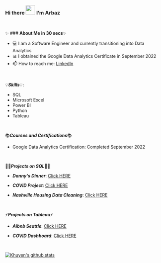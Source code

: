 ### Hi there <img src="https://raw.githubusercontent.com/MartinHeinz/MartinHeinz/master/wave.gif" width="30px"> I’m Arbaz

<p>&nbsp;</p>

✨ ### **About Me in 30 secs**✨

- 💻 I am a Software Engineer and currently transitioning into Data Analytics 
- 📊 I obtained the Google Data Analytics Certificate in September 2022
- 📫 How to reach me: [LinkedIn](https://www.linkedin.com/in/arbaz-baig/)


<p>&nbsp;</p>
 
 💡***Skills***💡:
 
- SQL
- Microsoft Excel
- Power BI
- Python
- Tableau


 <p>&nbsp;</p>
 
 📚***Courses and Certifications***📚
 
 - Google Data Analytics Certification: Completed September 2022
 
  <p>&nbsp;</p>
 
  👩‍💻***Projects on SQL***👩‍💻

- ***Danny's Dinner***: [Click HERE](https://github.com/Arbaz-Baig/Dannys_Dinner/blob/main/Solution.sql)

- ***COVID Project***: [Click HERE](https://github.com/Arbaz-Baig/CovidProject/blob/main/CovidProject.sql)

- ***Nashville Housing Data Cleaning***: [Click HERE](https://github.com/Arbaz-Baig/NashvilleHousing/blob/main/NashvilleHousing_DataCleaning.sql)

<p>&nbsp;</p>
 
 ⚡***Projects on Tableau***⚡
 
 - ***Aibnb Seattle***: [Click HERE](https://public.tableau.com/app/profile/arbaz.baig/viz/AirbnbSeattle_16628117262790/Dashboard1)
 
 - ***COVID Dashboard***: [Click HERE](https://public.tableau.com/app/profile/arbaz.baig/viz/CovidDashboard_16629211454550/Dashboard1)
 
 <p>&nbsp;</p>
 
 
 [![Khuyen's github stats](https://github-readme-stats.vercel.app/api?username=Arbaz-Baig&count_private=true&show_icons=true&theme=algolia&hide_rank=false)](https://github.com/anuraghazra/github-readme-stats)
